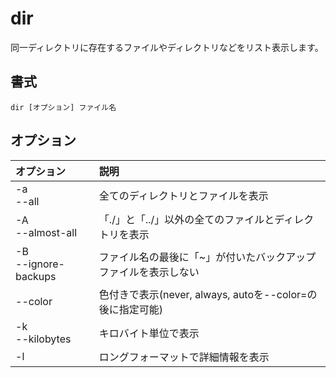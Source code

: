 # dir

同一ディレクトリに存在するファイルやディレクトリなどをリスト表示します。

## 書式

```
dir [オプション] ファイル名
```

## オプション

|オプション|説明|
|:--|:--|
|-a<br> --all|全てのディレクトリとファイルを表示|
|-A<br> --almost-all|「./」と「../」以外の全てのファイルとディレクトリを表示|
|-B<br> --ignore-backups|ファイル名の最後に「~」が付いたバックアップファイルを表示しない|
|--color|色付きで表示(never, always, autoを--color=の後に指定可能)|
|-k<br> --kilobytes|キロバイト単位で表示|
|-l|ロングフォーマットで詳細情報を表示|
